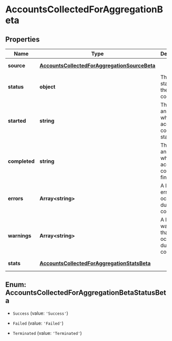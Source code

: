 # AccountsCollectedForAggregationBeta

## Properties

Name | Type | Description | Notes
------------ | ------------- | ------------- | -------------
**source** | [**AccountsCollectedForAggregationSourceBeta**](AccountsCollectedForAggregationSourceBeta.md) |  | [default to undefined]
**status** | **object** | The overall status of the collection. | [default to undefined]
**started** | **string** | The date and time when the account collection started. | [default to undefined]
**completed** | **string** | The date and time when the account collection finished. | [default to undefined]
**errors** | **Array&lt;string&gt;** | A list of errors that occurred during the collection. | [default to undefined]
**warnings** | **Array&lt;string&gt;** | A list of warnings that occurred during the collection. | [default to undefined]
**stats** | [**AccountsCollectedForAggregationStatsBeta**](AccountsCollectedForAggregationStatsBeta.md) |  | [default to undefined]



## Enum: AccountsCollectedForAggregationBetaStatusBeta


* `Success` (value: `'Success'`)

* `Failed` (value: `'Failed'`)

* `Terminated` (value: `'Terminated'`)



